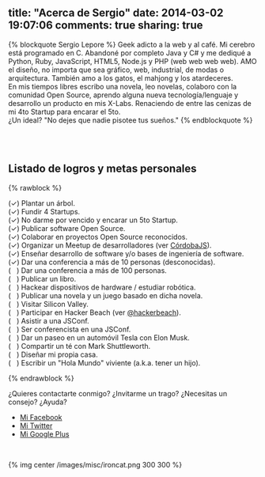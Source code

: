 title: "Acerca de Sergio"
date: 2014-03-02 19:07:06
comments: true
sharing: true
---

{% blockquote Sergio Lepore %}
Geek adicto a la web y al café. Mi cerebro está programado en C. Abandoné por completo Java y C# y me dediqué a Python, Ruby, JavaScript, HTML5, Node.js y PHP (web web web web). AMO el diseño, no importa que sea gráfico, web, industrial, de modas o arquitectura. También amo a los gatos, el mahjong y los atardeceres. <br>
En mis tiempos libres escribo una novela, leo novelas, colaboro con la comunidad Open Source, aprendo alguna nueva tecnología/lenguaje y desarrollo un producto en mis X-Labs. Renaciendo de entre las cenizas de mi 4to Startup para encarar el 5to. <br>
¿Un ideal? "No dejes que nadie pisotee tus sueños."
{% endblockquote %}

<br><br>

## Listado de logros y metas personales

{% rawblock %}
<p class="left">
(✓) Plantar un árbol. <br>
(✓) Fundir 4 Startups. <br>
(✓) No darme por vencido y encarar un 5to Startup. <br>
(✓) Publicar software Open Source. <br>
(✓) Colaborar en proyectos Open Source reconocidos. <br>
(✓) Organizar un Meetup de desarrolladores (ver <a href="http://www.meetup.com/CordobaJS/">CórdobaJS</a>). <br>
(✓) Enseñar desarrollo de software y/o bases de ingeniería de software. <br>
(✓) Dar una conferencia a más de 10 personas (desconocidas). <br>
(&nbsp;&nbsp;&nbsp;) Dar una conferencia a más de 100 personas. <br>
(&nbsp;&nbsp;&nbsp;) Publicar un libro. <br>
(&nbsp;&nbsp;&nbsp;) Hackear dispositivos de hardware / estudiar robótica. <br>
(&nbsp;&nbsp;&nbsp;) Publicar una novela y un juego basado en dicha novela. <br>
(&nbsp;&nbsp;&nbsp;) Visitar Silicon Valley. <br>
(&nbsp;&nbsp;&nbsp;) Participar en Hacker Beach (ver <a href="https://twitter.com/hackerbeach">@hackerbeach</a>). <br>
(&nbsp;&nbsp;&nbsp;) Asistir a una JSConf. <br>
(&nbsp;&nbsp;&nbsp;) Ser conferencista en una JSConf. <br>
(&nbsp;&nbsp;&nbsp;) Dar un paseo en un automóvil Tesla con Elon Musk. <br>
(&nbsp;&nbsp;&nbsp;) Compartir un té con Mark Shuttleworth. <br>
(&nbsp;&nbsp;&nbsp;) Diseñar mi propia casa. <br>
(&nbsp;&nbsp;&nbsp;) Escribir un "Hola Mundo" viviente (a.k.a. tener un hijo). <br>
</p>
{% endrawblock %}
<br>

¿Quieres contactarte conmigo? ¿Invitarme un trago? ¿Necesitas un consejo? ¿Ayuda?

- [Mi Facebook](https://www.facebook.com/sergio.d.lepore)
- [Mi Twitter](https://twitter.com/sergiolepore)
- [Mi Google Plus](https://plus.google.com/+SergioDanielLepore)

<br>

{% img center /images/misc/ironcat.png 300 300 %}
